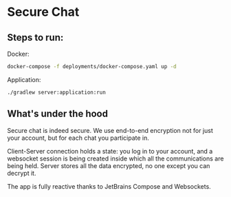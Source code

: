 # Secure Chat

## Steps to run:
Docker:
```bash
docker-compose -f deployments/docker-compose.yaml up -d
```

Application:
```bash
./gradlew server:application:run 
```

## What's under the hood
Secure chat is indeed secure. We use end-to-end encryption not for just your account, 
but for each chat you participate in.

Client-Server connection holds a state: 
you log in to your account, and a websocket session is being created 
inside which all the communications are being held. Server stores all the data encrypted, 
no one except you can decrypt it.

The app is fully reactive thanks to JetBrains Compose and Websockets.
